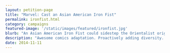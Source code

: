 ```yaml
---
layout: petition-page
title: "Marvel: Cast an Asian American Iron Fist"
permalink: ironfist.html
category: campaigns
featured-image: '/static/images/featured/ironfist.jpg'
blurb: "An Asian American Iron Fist could sidestep the Orientalist origins of the character."
description: "Awesome comics adaptation. Proactively adding diversity. Combating Orientalism. Win-win-win!"
date: 2014-11-11
---
```


<link href='https://actionnetwork.org/css/style-embed-whitelabel.css' rel='stylesheet' type='text/css' />
<script>window.yepnope || document.write('<script src="https://actionnetwork.org/assets/yepnope154-min.js"><\/script>');</script>
<script src='https://actionnetwork.org/widgets/v2/petition/marvel-cast-an-asian-american-iron-fist?format=js&source=widget&style=full'></script>
<div id='can-petition-area-marvel-cast-an-asian-american-iron-fist' style='width: 100%'><!-- this div is the target for our HTML insertion --></div>